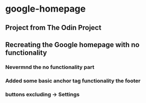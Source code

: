 # google-homepage

## Project from The Odin Project 

## Recreating the Google homepage with no functionality 

### Nevermnd the no functionality part
### Added some basic anchor tag functionality the footer 
### buttons excluding -> Settings